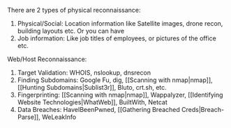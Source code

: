There are 2 types of physical reconnaissance:

1) Physical/Social: Location information like Satellite images, drone recon, building layouts etc. Or you can have 
2) Job information: Like job titles of employees, or pictures of the office etc.

Web/Host Reconnaissance:

1) Target Validation: WHOIS, nslookup, dnsrecon
2) Finding Subdomains: Google Fu, dig, [[Scanning with nmap|nmap]], [[Hunting Subdomains|Sublist3r]], Bluto, crt.sh, etc.
3) Fingerprinting: [[Scanning with nmap|nmap]], Wappalyzer, [[Identifying Website Technologies|WhatWeb]], BuiltWith, Netcat
4) Data Breaches: HaveIBeenPwned, [[Gathering Breached Creds|Breach-Parse]], WeLeakInfo 



